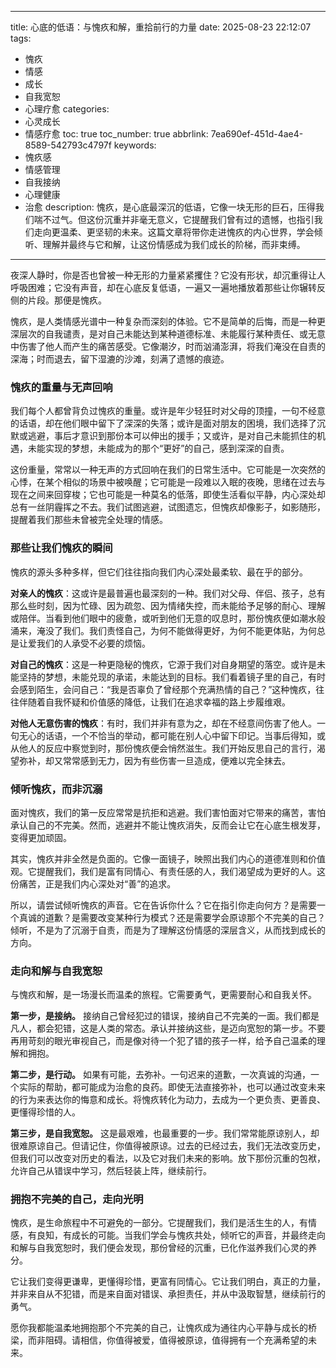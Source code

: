 
---
title: 心底的低语：与愧疚和解，重拾前行的力量
date: 2025-08-23 22:12:07
tags:
  - 愧疚
  - 情感
  - 成长
  - 自我宽恕
  - 心理疗愈
categories:
  - 心灵成长
  - 情感疗愈
toc: true
toc_number: true
abbrlink: 7ea690ef-451d-4ae4-8589-542793c4797f
keywords:
  - 愧疚感
  - 情感管理
  - 自我接纳
  - 心理健康
  - 治愈
description: 愧疚，是心底最深沉的低语，它像一块无形的巨石，压得我们喘不过气。但这份沉重并非毫无意义，它提醒我们曾有过的遗憾，也指引我们走向更温柔、更坚韧的未来。这篇文章将带你走进愧疚的内心世界，学会倾听、理解并最终与它和解，让这份情感成为我们成长的阶梯，而非束缚。
---

夜深人静时，你是否也曾被一种无形的力量紧紧攫住？它没有形状，却沉重得让人呼吸困难；它没有声音，却在心底反复低语，一遍又一遍地播放着那些让你辗转反侧的片段。那便是愧疚。

愧疚，是人类情感光谱中一种复杂而深刻的体验。它不是简单的后悔，而是一种更深层次的自我谴责，是对自己未能达到某种道德标准、未能履行某种责任、或无意中伤害了他人而产生的痛苦感受。它像潮汐，时而汹涌澎湃，将我们淹没在自责的深海；时而退去，留下湿漉的沙滩，刻满了遗憾的痕迹。

### 愧疚的重量与无声回响

我们每个人都曾背负过愧疚的重量。或许是年少轻狂时对父母的顶撞，一句不经意的话语，却在他们眼中留下了深深的失落；或许是面对朋友的困境，我们选择了沉默或逃避，事后才意识到那份本可以伸出的援手；又或许，是对自己未能抓住的机遇，未能实现的梦想，未能成为的那个“更好”的自己，感到深深的自责。

这份重量，常常以一种无声的方式回响在我们的日常生活中。它可能是一次突然的心悸，在某个相似的场景中被唤醒；它可能是一段难以入眠的夜晚，思绪在过去与现在之间来回穿梭；它也可能是一种莫名的低落，即使生活看似平静，内心深处却总有一丝阴霾挥之不去。我们试图逃避，试图遗忘，但愧疚却像影子，如影随形，提醒着我们那些未曾被完全处理的情感。

### 那些让我们愧疚的瞬间

愧疚的源头多种多样，但它们往往指向我们内心深处最柔软、最在乎的部分。

**对亲人的愧疚**：这或许是最普遍也最深刻的一种。我们对父母、伴侣、孩子，总有那么些时刻，因为忙碌、因为疏忽、因为情绪失控，而未能给予足够的耐心、理解或陪伴。当看到他们眼中的疲惫，或听到他们无意的叹息时，那份愧疚便如潮水般涌来，淹没了我们。我们责怪自己，为何不能做得更好，为何不能更体贴，为何总是让爱我们的人承受不必要的烦恼。

**对自己的愧疚**：这是一种更隐秘的愧疚，它源于我们对自身期望的落空。或许是未能坚持的梦想，未能兑现的承诺，未能达到的目标。我们看着镜子里的自己，有时会感到陌生，会问自己：“我是否辜负了曾经那个充满热情的自己？”这种愧疚，往往伴随着自我怀疑和价值感的降低，让我们在追求幸福的路上步履维艰。

**对他人无意伤害的愧疚**：有时，我们并非有意为之，却在不经意间伤害了他人。一句无心的话语，一个不恰当的举动，都可能在别人心中留下印记。当事后得知，或从他人的反应中察觉到时，那份愧疚便会悄然滋生。我们开始反思自己的言行，渴望弥补，却又常常感到无力，因为有些伤害一旦造成，便难以完全抹去。

### 倾听愧疚，而非沉溺

面对愧疚，我们的第一反应常常是抗拒和逃避。我们害怕面对它带来的痛苦，害怕承认自己的不完美。然而，逃避并不能让愧疚消失，反而会让它在心底生根发芽，变得更加顽固。

其实，愧疚并非全然是负面的。它像一面镜子，映照出我们内心的道德准则和价值观。它提醒我们，我们是富有同情心、有责任感的人，我们渴望成为更好的人。这份痛苦，正是我们内心深处对“善”的追求。

所以，请尝试倾听愧疚的声音。它在告诉你什么？它在指引你走向何方？是需要一个真诚的道歉？是需要改变某种行为模式？还是需要学会原谅那个不完美的自己？倾听，不是为了沉溺于自责，而是为了理解这份情感的深层含义，从而找到成长的方向。

### 走向和解与自我宽恕

与愧疚和解，是一场漫长而温柔的旅程。它需要勇气，更需要耐心和自我关怀。

**第一步，是接纳。** 接纳自己曾经犯过的错误，接纳自己不完美的一面。我们都是凡人，都会犯错，这是人类的常态。承认并接纳这些，是迈向宽恕的第一步。不要再用苛刻的眼光审视自己，而是像对待一个犯了错的孩子一样，给予自己温柔的理解和拥抱。

**第二步，是行动。** 如果有可能，去弥补。一句迟来的道歉，一次真诚的沟通，一个实际的帮助，都可能成为治愈的良药。即使无法直接弥补，也可以通过改变未来的行为来表达你的悔意和成长。将愧疚转化为动力，去成为一个更负责、更善良、更懂得珍惜的人。

**第三步，是自我宽恕。** 这是最艰难，也最重要的一步。我们常常能原谅别人，却很难原谅自己。但请记住，你值得被原谅。过去的已经过去，我们无法改变历史，但我们可以改变对历史的看法，以及它对我们未来的影响。放下那份沉重的包袱，允许自己从错误中学习，然后轻装上阵，继续前行。

### 拥抱不完美的自己，走向光明

愧疚，是生命旅程中不可避免的一部分。它提醒我们，我们是活生生的人，有情感，有良知，有成长的可能。当我们学会与愧疚共处，倾听它的声音，并最终走向和解与自我宽恕时，我们便会发现，那份曾经的沉重，已化作滋养我们心灵的养分。

它让我们变得更谦卑，更懂得珍惜，更富有同情心。它让我们明白，真正的力量，并非来自从不犯错，而是来自面对错误、承担责任，并从中汲取智慧，继续前行的勇气。

愿你我都能温柔地拥抱那个不完美的自己，让愧疚成为通往内心平静与成长的桥梁，而非阻碍。请相信，你值得被爱，值得被原谅，值得拥有一个充满希望的未来。
